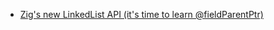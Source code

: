 - [Zig's new LinkedList API (it's time to learn @fieldParentPtr)](https://www.openmymind.net/Zigs-New-LinkedList-API/)